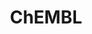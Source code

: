 ---
layout: default
bigquery: https://console.cloud.google.com/bigquery?p=patents-public-data&d=ebi_chembl&page=dataset
citation: '"The ChEMBL database in 2017." Anna Gaulton, Anne Hersey, Michał Nowotka,
  A Patrícia Bento, Jon Chambers, David Mendez, Prudence Mutowo, Francis Atkinson,
  Louisa J Bellis, Elena Cibrián-Uhalte, Mark Davies, Nathan Dedman, Anneli Karlsson,
  María Paula Magariños, John P Overington, George Papadatos, Ines Smit, Andrew R
  Leach Nucleic acids Research (2017) 45 (Database Issue), D945-D954'
contributors: European Bioinformatics Institute
cost: None
description: ChEMBL Data is a manually curated database of small molecules used in
  drug discovery, including information about existing patented drugs.
documentation: 'schema: https://www.ebi.ac.uk/chembl/db_schema


  '
last_edit: Mon, 04 Apr 2022 19:07:30 GMT
location: https://console.cloud.google.com/marketplace/product/google_patents_public_datasets/chembl
maintained_by: EMBL-EBI, an outstation of European Molecular Biology Laboratory
related_publications: '

  ChEMBL: towards direct deposition of bioassay data.


  Mendez D, Gaulton A, Bento AP, Chambers J, De Veij M, Félix E, Magariños MP, Mosquera
  JF, Mutowo P, Nowotka M, Gordillo-Marañón M, Hunter F, Junco L, Mugumbate G, Rodriguez-Lopez
  M, Atkinson F, Bosc N, Radoux CJ, Segura-Cabrera A, Hersey A, Leach AR.


  — Nucleic Acids Res. 2019; 47(D1):D930-D940. doi: 10.1093/nar/gky1075

  '
schema_fields: '[''level5'', ''year'', ''sequence'', ''major_class'', ''description'',
  ''abstract'', ''country'', ''assay_cell_type'', ''hbd'', ''cellosaurus_id'', ''mol_frac_id'',
  ''pubmed_id'', ''mesh_heading'', ''patent_id'', ''entity_id'', ''formulation_id'',
  ''homologue'', ''doc_id'', ''assay_organism'', ''bei'', ''published_units'', ''updated_by'',
  ''parenteral'', ''usan_stem'', ''met_id'', ''direct_interaction'', ''drug_record_id'',
  ''active_molregno'', ''lle'', ''previous_company'', ''data_validity_comment'', ''src_id'',
  ''psa'', ''standard_flag'', ''assay_test_type'', ''parameter_type'', ''strength'',
  ''withdrawn_reason'', ''variant_id'', ''warning_year'', ''log_id'', ''tax_id'',
  ''tid'', ''src_description'', ''standard_type'', ''tid_fixed'', ''usan_stem_definition'',
  ''prod_pat_id'', ''cx_logp'', ''active_ingredient'', ''frac_class_id'', ''aidx'',
  ''mw_monoisotopic'', ''withdrawn_year'', ''frac_code'', ''publication_number'',
  ''mechanism_comment'', ''pchembl_value'', ''units'', ''assay_desc'', ''bao_id'',
  ''source'', ''parent_molregno'', ''warning_country'', ''synonyms'', ''ingredient'',
  ''level3'', ''updated_on'', ''standard_relation'', ''hrac_class_id'', ''molecule_type'',
  ''cell_source_tax_id'', ''relationship'', ''protclasssyn_id'', ''action_type'',
  ''text_value'', ''path'', ''canonical_smiles'', ''trade_name'', ''syn_type'', ''start_position'',
  ''targrel_id'', ''normal_range_min'', ''assay_strain'', ''num_lipinski_ro5_violations'',
  ''delist_flag'', ''confidence_score'', ''oral'', ''target_type'', ''full_molformula'',
  ''comp_class_id'', ''idx'', ''cx_most_apka'', ''ddd_id'', ''standard_text_value'',
  ''efo_term'', ''ap_id'', ''heavy_atoms'', ''cell_id'', ''alert_set_id'', ''cx_logd'',
  ''title'', ''level3_description'', ''targcomp_id'', ''src_compound_id'', ''creation_date'',
  ''confidence'', ''le'', ''alogp'', ''class_type'', ''assay_class_id'', ''clo_id'',
  ''topical'', ''assay_type'', ''ref_id'', ''polymer_flag'', ''normal_range_max'',
  ''nda_type'', ''relation'', ''who_name'', ''comments'', ''irac_class_id'', ''stem'',
  ''usan_stem_id'', ''usan_year'', ''label'', ''toid'', ''patent_use_code'', ''relationship_type'',
  ''end_position'', ''hba'', ''chembl_id'', ''assay_subcellular_fraction'', ''organism'',
  ''target_desc'', ''molfile'', ''published_value'', ''potential_duplicate'', ''issue'',
  ''subgroup'', ''activity_comment'', ''first_in_class'', ''protein_class_desc'',
  ''who_extra'', ''warning_type'', ''assay_id'', ''bao_endpoint'', ''cpd_str_alert_id'',
  ''level4'', ''bao_format'', ''ro3_pass'', ''src_short_name'', ''drug_product_flag'',
  ''assay_tax_id'', ''indication_class'', ''alert_name'', ''doc_type'', ''helm_notation'',
  ''stem_class'', ''level2'', ''component_id'', ''tissue_id'', ''selectivity_comment'',
  ''max_phase'', ''domain_id'', ''mutation'', ''acd_most_bpka'', ''drug_substance_flag'',
  ''cl_lincs_id'', ''site_name'', ''journal'', ''enzyme_name'', ''assay_source'',
  ''cidx'', ''activity_count'', ''cell_source_tissue'', ''rtb'', ''uberon_id'', ''usan_substem'',
  ''num_ro5_violations'', ''db_version'', ''src_assay_id'', ''mechanism_of_action'',
  ''hrac_code'', ''dosage_form'', ''route'', ''innovator_company'', ''ad_type'', ''domain_name'',
  ''ref_type'', ''compound_name'', ''res_stem_id'', ''standard_units'', ''standard_inchi_key'',
  ''mol_atc_id'', ''max_phase_for_ind'', ''aromatic_rings'', ''l5'', ''hbd_lipinski'',
  ''standard_inchi'', ''aspect'', ''acd_logp'', ''site_id'', ''pref_name'', ''l3'',
  ''last_active'', ''product_id'', ''volume'', ''site_residues'', ''l7'', ''hba_lipinski'',
  ''assay_category'', ''ddd_comment'', ''accession'', ''mol_hrac_id'', ''parent_type'',
  ''molecular_species'', ''mec_id'', ''structure_type'', ''acd_logd'', ''mesh_id'',
  ''first_approval'', ''db_source'', ''compound_key'', ''ddd_units'', ''l8'', ''domain_description'',
  ''qudt_units'', ''smid'', ''tbl'', ''full_mwt'', ''dosed_ingredient'', ''submission_date'',
  ''metref_id'', ''mw_freebase'', ''met_comment'', ''std_act_id'', ''entity_type'',
  ''molregno'', ''mc_target_accession'', ''atc_code'', ''disease_efficacy'', ''definition'',
  ''therapeutic_flag'', ''level4_description'', ''published_relation'', ''target_mapping'',
  ''isoform'', ''enzyme_tid'', ''mc_tax_id'', ''withdrawn_flag'', ''oc_id'', ''chebi_par_id'',
  ''ref_url'', ''warnref_id'', ''priority'', ''withdrawn_country'', ''mecref_id'',
  ''alert_id'', ''short_name'', ''indref_id'', ''ass_cls_map_id'', ''published_type'',
  ''compsyn_id'', ''component_synonym'', ''protein_class_synonym'', ''binding_site_comment'',
  ''mc_target_name'', ''prediction_method'', ''annotation'', ''sei'', ''rgid'', ''co_stem_id'',
  ''authors'', ''applicant_full_name'', ''component_type'', ''pathway_id'', ''curation_comment'',
  ''job_id'', ''level1_description'', ''drugind_id'', ''availability_type'', ''assay_param_id'',
  ''sitecomp_id'', ''assay_tissue'', ''compd_id'', ''molecular_mechanism'', ''substrate_record_id'',
  ''level1'', ''patent_expire_date'', ''orig_description'', ''l6'', ''met_conversion'',
  ''l2'', ''l4'', ''caloha_id'', ''last_page'', ''type'', ''molsyn_id'', ''doi'',
  ''withdrawn_class'', ''parent_go_id'', ''ddd_value'', ''comp_go_id'', ''metabolite_record_id'',
  ''ddd_admr'', ''natural_product'', ''standard_value'', ''cell_name'', ''result_flag'',
  ''warning_id'', ''source_domain_id'', ''chirality'', ''status'', ''smarts'', ''num_alerts'',
  ''species_group_flag'', ''cell_ontology_id'', ''warning_class'', ''uo_units'', ''cell_description'',
  ''cx_most_bpka'', ''class_level'', ''prodrug'', ''stat'', ''sequence_md5sum'', ''activity_id'',
  ''curated_by'', ''research_stem'', ''mc_target_type'', ''first_page'', ''predbind_id'',
  ''parameter_value'', ''go_id'', ''parent_id'', ''l1'', ''value'', ''standard_upper_value'',
  ''warning_description'', ''cell_source_organism'', ''approval_date'', ''domain_type'',
  ''patent_no'', ''biocomp_id'', ''qed_weighted'', ''black_box_warning'', ''name'',
  ''relationship_desc'', ''mc_organism'', ''bto_id'', ''irac_code'', ''level2_description'',
  ''mol_irac_id'', ''inorganic_flag'', ''pathway_key'', ''as_id'', ''company'', ''upper_value'',
  ''actsm_id'', ''version'', ''protein_class_id'', ''ridx'', ''efo_id'', ''acd_most_apka'',
  ''downgraded'', ''set_name'', ''related_tid'', ''record_id'']'
shortname: chembl
tags:
- biotechnology
- health
- chemical
- bioinformatics
- medical
terms_of_use: CC BY-SA 3.0
title: ChEMBL
uuid: e232a192-965c-4ec9-904c-155b6dfe56c5
---